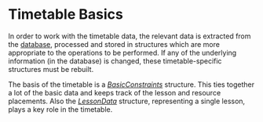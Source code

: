 # Timetable Basics

In order to work with the timetable data, the relevant data is extracted from the [database](database.md#the-database), processed and stored in structures which are more appropriate to the operations to be performed. If any of the underlying information (in the database) is changed, these timetable-specific structures must be rebuilt.

The basis of the timetable is a [*BasicConstraints*](basicconstraints.md#the-basicconstraints-structure) structure. This ties together a lot of the basic data and keeps track of the lesson and resource placements. Also the [*LessonData*](lessondata.md#the-lessondata-structure) structure, representing a single lesson, plays a key role in the timetable.